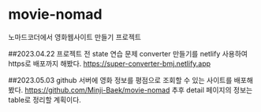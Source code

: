 # movie-nomad
노마드코더에서 영화웹사이트 만들기 프로젝트 

##2023.04.22
프로젝트 전 state 연습 문제 converter 만들기를 netlify 사용하여 https로 배포까지 해봤다.
https://super-converter-bmj.netlify.app

##2023.05.03
github 서버에 영화 정보를 평점으로 조회할 수 있는 사이트를 배포해봤다.
https://github.com/Minji-Baek/movie-nomad 
추후 detail 페이지의 정보는 table로 정리할 계획이다.
